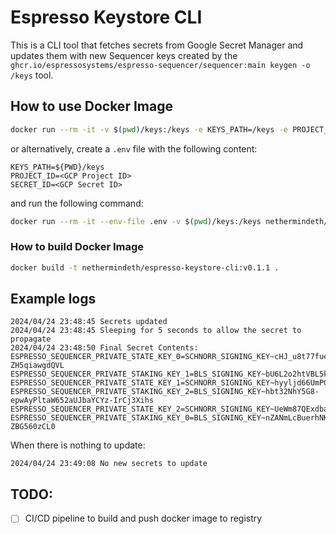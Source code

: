 # Espresso Keystore CLI

This is a CLI tool that fetches secrets from Google Secret Manager and updates them with new Sequencer keys
created by the `ghcr.io/espressosystems/espresso-sequencer/sequencer:main keygen -o /keys` tool.

## How to use Docker Image

```bash
docker run --rm -it -v $(pwd)/keys:/keys -e KEYS_PATH=/keys -e PROJECT_ID=<GCP Project ID> -e SECRET_ID=<GCP Secret ID> nethermindeth/espresso-keystore-cli:v0.1.1
```

or alternatively, create a `.env` file with the following content:

```text
KEYS_PATH=${PWD}/keys
PROJECT_ID=<GCP Project ID>
SECRET_ID=<GCP Secret ID>
```

and run the following command:

```bash
docker run --rm -it --env-file .env -v $(pwd)/keys:/keys nethermindeth/espresso-keystore-cli:v0.1.1
```

### How to build Docker Image

```bash
docker build -t nethermindeth/espresso-keystore-cli:v0.1.1 .
```

## Example logs

```logs
2024/04/24 23:48:45 Secrets updated
2024/04/24 23:48:45 Sleeping for 5 seconds to allow the secret to propagate
2024/04/24 23:48:50 Final Secret Contents:
ESPRESSO_SEQUENCER_PRIVATE_STATE_KEY_0=SCHNORR_SIGNING_KEY~cHJ_u8t77fuezBa0RcEs1oW1HwqIhN0-ZH5qiawgdQVL
ESPRESSO_SEQUENCER_PRIVATE_STAKING_KEY_1=BLS_SIGNING_KEY~bU6L2o2htVBL5k75UWsH6V4BYtd4pQIXc06u4HZlegby
ESPRESSO_SEQUENCER_PRIVATE_STATE_KEY_1=SCHNORR_SIGNING_KEY~hyyljd66UmPG68U4f8Uc9j9hVVXNvynTBQHwTqDItgKu
ESPRESSO_SEQUENCER_PRIVATE_STAKING_KEY_2=BLS_SIGNING_KEY~hbt32NhY5G8-epwAyPltaW652aUJbaYCYz-IrCj3Xihs
ESPRESSO_SEQUENCER_PRIVATE_STATE_KEY_2=SCHNORR_SIGNING_KEY~UeWm87QExdba9s9ffcwH2tRJKtFoEysNcihCbs2PagGq
ESPRESSO_SEQUENCER_PRIVATE_STAKING_KEY_0=BLS_SIGNING_KEY~nZANmLcBuerhNKcSOf3nMjKlPnYzvUK2d-ZBG560zCL0
```

When there is nothing to update:

```logs
2024/04/24 23:49:08 No new secrets to update
```

## TODO:

- [ ] CI/CD pipeline to build and push docker image to registry
